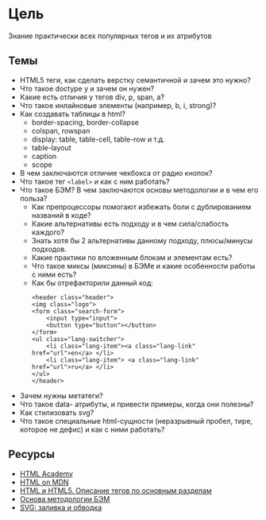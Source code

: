 # Цель
Знание практически всех популярных тегов и их атрибутов

## Темы
* HTML5 теги, как сделать верстку семантичной и зачем это нужно?
* Что такое doctype у <html> и зачем он нужен? 
* Какие есть отличия у тегов div, p, span, a?
* Что такое инлайновые элементы (например, b, i, strong)?
* Как создавать таблицы в html? 
    * border-spacing, border-collapse
    * colspan, rowspan
    * display: table, table-cell, table-row и т.д.
    * table-layout
    * caption
    * scope
* В чем заключаются отличие чекбокса от радио кнопок?
* Что такое тег ` <label> ` и как с ним работать?
* Что такое БЭМ? В чем заключаются основы методологии и в чем его польза?
    * Как препроцессоры помогают избежать боли с дублированием названий в коде?
    * Какие альтернативы есть подходу и в чем сила/слабость каждого? 
    * Знать хотя бы 2 альтернативы данному подходу, плюсы/минусы подходов.
    * Какие практики по вложенным блокам и элементам есть?
    * Что такое миксы (миксины) в БЭМе и какие особенности работы с ними есть?
    * Как бы отрефакторили данный код: 
        ```
        <header class="header">
        <img class="logo">
        <form class="search-form">
            <input type="input">
            <button type="button"></button>
        </form>
        <ul class="lang-switcher">
            <li class="lang-item"><a class="lang-link" href="url">en</a> </li>
            <li class="lang-item"> <a class="lang-link" href="url">ru</a> </li>
        </ul>
        </header>
        ```
* Зачем нужны метатеги? 
* Что такое data- атрибуты, и привести примеры, когда они полезны?
* Как стилизовать svg?
* Что такое специальные html-сущности (неразрывный пробел, тире, которое не дефис) и как с ними работать?

## Ресурсы
* [HTML Academy](https://htmlacademy.ru/)
* [HTML on MDN](https://developer.mozilla.org/ru/docs/Web/HTML)
* [HTML и HTML5. Описание тегов по основным разделам](https://html5book.ru/html-html5/)
* [Основа методологии БЭМ](https://ru.bem.info/methodology/quick-start/)
* [SVG: заливка и обводка](http://css.yoksel.ru/svg-fill-and-stroke/)